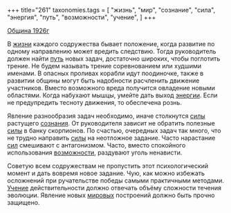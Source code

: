 +++
title="261"
taxonomies.tags = [
 "жизнь",
 "мир",
 "сознание",
 "сила",
 "энергия",
 "путь",
 "возможности",
 "учение",
]
+++

[Община 1926г](/agni/1926)

В [жизни](/tags/жизнь) каждого содружества бывает положение, когда развитие по одному направлению может вредить следствию. Тогда руководитель должен найти [путь](/tags/путь) новых задач, достаточно широких, чтобы поглотить трение. Не будем называть трение соревнованием или худшими именами. В опасных проливах корабли идут поодиночке, также в развитии общины могут быть надобности расчленить движение участников. Вместо возможного вреда получится овладение новыми областями. Когда набухают мышцы, умейте дать выход [энергии](/tags/энергия). Если не предупредить тесноту движения, то обеспечена рознь.   

Явление разнообразия задач необходимо, иначе столкнутся [силы](/tags/сила) растущего [сознания](/tags/сознание). От руководителя зависит не обратить полезные [силы](/tags/сила) в банку скорпионов. По счастью, очередных задач так много, что не трудно направить [силы](/tags/сила) на неотложное задание. Часто нарастание [сил](/tags/сила) смешивают с антагонизмом. Часто, вместо спокойного использования [возможности](/tags/возможности), раздувают уголь ненависти.   

Советую всем содружествам не пропустить этот психологический момент и дать вовремя новое задание. Чую, как можно избежать осложнений при ручательстве победы самыми практичными методами. [Учение](/tags/учение) действительности должно отвечать объёму сложности течения эволюции. Явление новых [мировых](/tags/мир) построений должно быть прочно защищено.   

